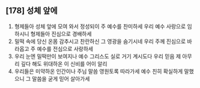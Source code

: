 ## [178] 성체 앞에

1) 형제들아 성체 앞에 모여 와서 정성되이 주 예수를 찬미하세 우리 예수 사랑으로 임하시니 형제들아 진심으로 경배하세
2) 밀떡 속에 당신 온몸 감추시고 찬란하신 그 영광을 숨기시네 우리 주께 진심으로 바라옵고 주 예수를 전심으로 사랑하세
3) 우리 눈엔 밀떡만이 보여지나 예수 그리스도 실로 거기 계시도다 우리 믿음 제 아무리 깊다 해도 위대하온 이 신비를 어이 알리
4) 우리들은 미약하온 인간이나 주님 말씀 영원토록 따라가세 예수 친히 확실하게 말했으니 그 말씀을 굳게 믿어 살아가세
